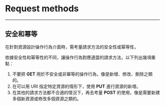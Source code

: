 # Request methods

---

## 安全和幂等

在針對資源設計操作行為介面時，需考量請求方法的安全性或幂等性，

依據安全性和幂等性的不同，讓操作行為對應適當的請求方法，以下列出幾項重點：

1. 不要把 **GET** 用於不安全或非冪等的操作行為，像是新增、修改、刪除之類的。
2. 在可以用 URI 指定特定資源的情形下，使用 **PUT** 進行資源的新增。
3. 在其他的請求方法都不合適的情況下，再去考量 **POST** 的使用，像是需要新建多個新資源或修改多個資源之類的。


